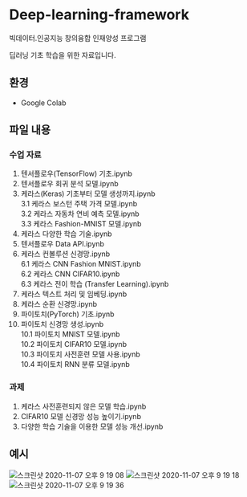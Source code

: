 # Deep-learning-framework

빅데이터․인공지능 창의융합 인재양성 프로그램

딥러닝 기초 학습을 위한 자료입니다.

## 환경
- Google Colab

## 파일 내용
 
### 수업 자료

1. 텐서플로우(TensorFlow) 기초.ipynb
2. 텐서플로우 회귀 분석 모델.ipynb
3. 케라스(Keras) 기초부터 모델 생성까지.ipynb<br>
3.1 케라스 보스턴 주택 가격 모델.ipynb<br>
3.2 케라스 자동차 연비 예측 모델.ipynb<br>
3.3 케라스 Fashion-MNIST 모델.ipynb<br>
4. 케라스 다양한 학습 기술.ipynb
5. 텐서플로우 Data API.ipynb
6. 케라스 컨볼루션 신경망.ipynb<br>
6.1 케라스 CNN Fashion MNIST.ipynb<br>
6.2 케라스 CNN CIFAR10.ipynb<br>
6.3 케라스 전이 학습 (Transfer Learning).ipynb<br>
7. 케라스 텍스트 처리 및 임베딩.ipynb
8. 케라스 순환 신경망.ipynb
9. 파이토치(PyTorch) 기초.ipynb
10. 파이토치 신경망 생성.ipynb<br>
10.1 파이토치 MNIST 모델.ipynb<br>
10.2 파이토치 CIFAR10 모델.ipynb<br>
10.3 파이토치 사전훈련 모델 사용.ipynb<br>
10.4 파이토치 RNN 분류 모델.ipynb<br>

### 과제
1. 케라스 사전훈련되지 않은 모델 학습.ipynb
2. CIFAR10 모델 신경망 성능 높이기.ipynb
3. 다양한 학습 기술을 이용한 모델 성능 개선.ipynb


## 예시
![스크린샷 2020-11-07 오후 9 19 08](https://user-images.githubusercontent.com/42991070/98440916-ff4f2d00-213e-11eb-817a-498de60bd374.png)
![스크린샷 2020-11-07 오후 9 19 18](https://user-images.githubusercontent.com/42991070/98440920-01b18700-213f-11eb-8f53-23f7fb519768.png)
![스크린샷 2020-11-07 오후 9 19 36](https://user-images.githubusercontent.com/42991070/98440922-024a1d80-213f-11eb-9d79-b08359b4251d.png)

